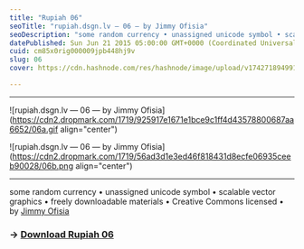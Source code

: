 ```yaml
---
title: "Rupiah 06"
seoTitle: "rupiah.dsgn.lv — 06 — by Jimmy Ofisia"
seoDescription: "some random currency • unassigned unicode symbol • scalable vector graphics • freely downloadable materials • creative commons licensed • by Jimmy Ofisia"
datePublished: Sun Jun 21 2015 05:00:00 GMT+0000 (Coordinated Universal Time)
cuid: cm85x0rig000009jpb448hj9v
slug: 06
cover: https://cdn.hashnode.com/res/hashnode/image/upload/v1742718949917/78bfe6b7-8717-4419-ab19-58523845074c.png

---
```


---

![rupiah.dsgn.lv — 06 — by Jimmy Ofisia](https://cdn2.dropmark.com/1719/925917e1671e1bce9c1ff4d43578800687aa6652/06a.gif align="center")

![rupiah.dsgn.lv — 06 — by Jimmy Ofisia](https://cdn2.dropmark.com/1719/56ad3d1e3ed46f818431d8ecfe06935ceeb90028/06b.png align="center")

---

some random currency • unassigned unicode symbol • scalable vector graphics • freely downloadable materials • Creative Commons licensed • by [Jimmy Ofisia](https://dsgn.lv)

### → [**Download Rupiah 06**](https://folder.dsgn.lv/b/rupiah06)